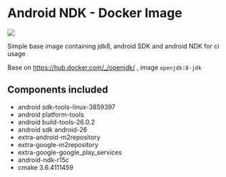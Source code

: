 # Android NDK - Docker Image
[![](https://images.microbadger.com/badges/image/lakoo/android-ndk.svg)](https://microbadger.com/images/lakoo/android-ndk "Get your own image badge on microbadger.com")

Simple base image containing jdk8, android SDK and android NDK for ci usage

Base on https://hub.docker.com/_/openjdk/ , image `openjdk:8-jdk`

## Components included
* android sdk-tools-linux-3859397
* android platform-tools
* android build-tools-26.0.2
* android sdk android-26
* extra-android-m2repository
* extra-google-m2repository
* extra-google-google_play_services
* android-ndk-r15c
* cmake 3.6.4111459
